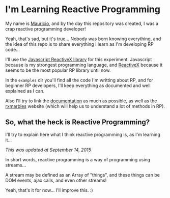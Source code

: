 # I'm Learning Reactive Programming

My name is [Mauricio](http://twitter.com/omauriciosoares), and by the day this repository was created, I was a crap reactive programming developer!

Yeah, that's sad, but it's true... Nobody was born knowing everything, and the idea of this repo is to share everything I learn as I'm developing RP code...

I'll use the [Javascript ReactiveX library](https://github.com/Reactive-Extensions/RxJS) for this experiment. Javascript because is my strongest programming language, and [ReactiveX](http://reactivex.io/) because it seems to be the most popular RP library until now.

In the `examples` dir you'll find all the code I'm writting about RP, and for beginner RP developers, I'll keep everything as documented and well explained as I can.

Also I'll try to link the [documentation](https://github.com/Reactive-Extensions/RxJS/tree/master/doc) as much as possible, as well as the [rxmarbles](http://rxmarbles.com) website (which will help us to understand a lot of methods in RP).

## So, what the heck is Reactive Programming?

I'll try to explain here what I think reactive programming is, as I'm learning it...

*This was updated at September 14, 2015*

In short words, reactive programming is a way of programming using streams...

A stream may be defined as an Array of "things", and these things can be DOM events, ajax calls, and even other streams!

Yeah, that's it for now... I'll improve this. :)
